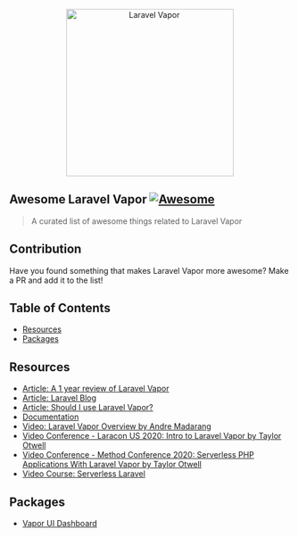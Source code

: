 <p align="center">
    <img title="Laravel Vapor" height="300" src="https://raw.githubusercontent.com/nunomaduro/awesome-laravel-vapor/master/laravel-vapor.png" />
</p>

## Awesome Laravel Vapor [![Awesome](https://rawcdn.githack.com/sindresorhus/awesome/d7305f38d29fed78fa85652e3a63e154dd8e8829/media/badge.svg)](https://github.com/sindresorhus/awesome)

> A curated list of awesome things related to Laravel Vapor

## Contribution
Have you found something that makes Laravel Vapor more awesome? Make a PR and add it to the list!

## Table of Contents

- [Resources](#resources)
- [Packages](#packages)

## Resources
* [Article: A 1 year review of Laravel Vapor](https://usefathom.com/blog/vapor-one-year)
* [Article: Laravel Blog](https://blog.laravel.com/vapor)
* [Article: Should I use Laravel Vapor?](https://serverlesslaravelcourse.com/blog/should-i-use-laravel-vapor)
* [Documentation](https://docs.vapor.build/1.0/introduction.html)
* [Video: Laravel Vapor Overview by Andre Madarang](https://www.youtube.com/watch?v=xqVUdebctAM)
* [Video Conference - Laracon US 2020: Intro to Laravel Vapor by Taylor Otwell](https://www.youtube.com/watch?v=XsPeWjKAUt0)
* [Video Conference - Method Conference 2020: Serverless PHP Applications With Laravel Vapor by Taylor Otwell](https://www.youtube.com/watch?v=QMmqe1JdzfY)
* [Video Course: Serverless Laravel](https://serverlesslaravelcourse.com)

## Packages
* [Vapor UI Dashboard](https://github.com/laravel/vapor-ui)
